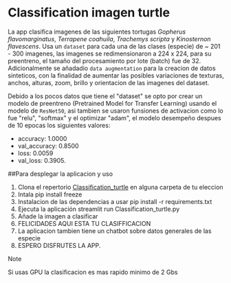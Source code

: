 # Classification imagen turtle

La app clasifica imagenes de las siguientes tortugas *Gopherus flavomarginatus*, *Terrapene coahuila*, *Trachemys scripta* y *Kinosternon flavescens*.
Usa un `dataset` para cada una de las clases (especie) de ~ 201 - 300 imagenes, las imagenes se redimensionaron a 224 x 224, para su preentreno, el tamaño del procesamiento por lote (batch) fue de 32. Adicionalmente se añadadio `data augmentation` para la creacion de datos sinteticos, con la finalidad de aumentar las posibles variaciones de texturas, anchos, alturas, zoom, brillo y orientacion de las imagenes del dataset.

Debido a los pocos datos que tiene el "dataset" se opto por crear un modelo de preentreno (Pretrained Model for Transfer Learning) usando el modelo de `ResNet50`, asi tambien se usaron funsiones de activacion como lo fue "relu", "softmax" y el optimizar "adam", el modelo desempeño despues de 10 epocas los siguientes valores: 

- accuracy: 1.0000
- val_accuracy: 0.8500
- loss: 0.0059
- val_loss: 0.3905.

 ##Para desplegar la aplicacion y uso
 
 1. Clona el repertorio [Classification_turtle](https://github.com/Br1Rdz/Classification_turtle.git) en alguna carpeta de tu eleccion
 2. Intala pip install freeze
 3. Instalacion de las dependencias a usar pip install -r requirements.txt
 4. Ejecuta la aplicación streamlit run Classification_turtle.py
 5. Añade la imagen a clasificar
 6. FELICIDADES AQUI ESTA TU CLASIFFICACION
 7. La aplicacion tambien tiene un chatbot sobre datos generales de las especie
 8. ESPERO DISFRUTES LA APP.

> [!NOTE]
> Si usas GPU la clasificacion es mas rapido minimo de 2 Gbs
